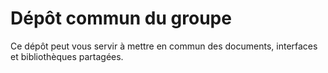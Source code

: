 # Dépôt commun du groupe

Ce dépôt peut vous servir à mettre en commun des documents, interfaces et bibliothèques partagées.
